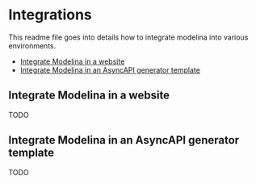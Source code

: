 # Integrations
This readme file goes into details how to integrate modelina into various environments.

<!-- toc is generated with GitHub Actions do not remove toc markers -->

<!-- toc -->

- [Integrate Modelina in a website](#integrate-modelina-in-a-website)
- [Integrate Modelina in an AsyncAPI generator template](#integrate-modelina-in-an-asyncapi-generator-template)

<!-- tocstop -->

## Integrate Modelina in a website
TODO 

## Integrate Modelina in an AsyncAPI generator template
TODO
